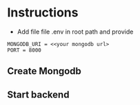 # Instructions

- Add file file .env in root path and provide

```
MONGODB_URI = <<your mongodb url>
PORT = 8000
```


## Create Mongodb

## Start backend